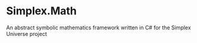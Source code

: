 # Simplex.Math
An abstract symbolic mathematics framework written in C# for the Simplex Universe project
